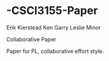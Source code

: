 -CSCI3155-Paper
===============

Erik Kierstead
Ken Garry
Leslie Minor


Collaborative Paper

Paper for PL, collaborative effort style.
